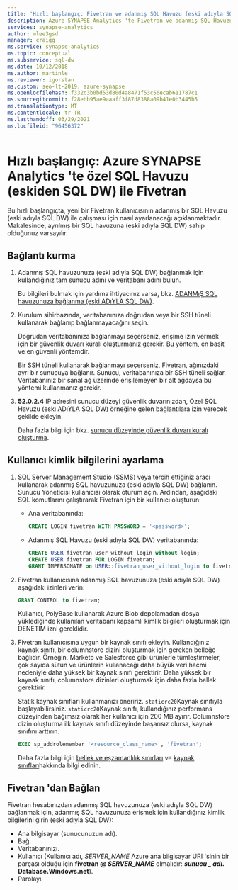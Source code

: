 ```yaml
---
title: 'Hızlı başlangıç: Fivetran ve adanmış SQL Havuzu (eski adıyla SQL DW)'
description: Azure SYNAPSE Analytics 'te Fivetran ve adanmış SQL Havuzu (eski adıyla SQL DW) ile çalışmaya başlayın.
services: synapse-analytics
author: mlee3gsd
manager: craigg
ms.service: synapse-analytics
ms.topic: conceptual
ms.subservice: sql-dw
ms.date: 10/12/2018
ms.author: martinle
ms.reviewer: igorstan
ms.custom: seo-lt-2019, azure-synapse
ms.openlocfilehash: f332c3b0bd53d80d4a8471f53c56ecab611787c1
ms.sourcegitcommit: f28ebb95ae9aaaff3f87d8388a09b41e0b3445b5
ms.translationtype: MT
ms.contentlocale: tr-TR
ms.lasthandoff: 03/29/2021
ms.locfileid: "96456372"
---
```

# <a name="quickstart-fivetran-with-dedicated-sql-pool-formerly-sql-dw-in-azure-synapse-analytics"></a>Hızlı başlangıç: Azure SYNAPSE Analytics 'te özel SQL Havuzu (eskiden SQL DW) ile Fivetran 

Bu hızlı başlangıçta, yeni bir Fivetran kullanıcısının adanmış bir SQL Havuzu (eski adıyla SQL DW) ile çalışması için nasıl ayarlanacağı açıklanmaktadır. Makalesinde, ayrılmış bir SQL havuzuna (eski adıyla SQL DW) sahip olduğunuz varsayılır.

## <a name="set-up-a-connection"></a>Bağlantı kurma

1. Adanmış SQL havuzunuza (eski adıyla SQL DW) bağlanmak için kullandığınız tam sunucu adını ve veritabanı adını bulun.
    
    Bu bilgileri bulmak için yardıma ihtiyacınız varsa, bkz. [ADANMıŞ SQL havuzunuza bağlanma (eski ADıYLA SQL DW)](sql-data-warehouse-connection-strings.md).

2. Kurulum sihirbazında, veritabanınıza doğrudan veya bir SSH tüneli kullanarak bağlanıp bağlanmayacağını seçin.

   Doğrudan veritabanınıza bağlanmayı seçerseniz, erişime izin vermek için bir güvenlik duvarı kuralı oluşturmanız gerekir. Bu yöntem, en basit ve en güvenli yöntemdir.

   Bir SSH tüneli kullanarak bağlanmayı seçerseniz, Fivetran, ağınızdaki ayrı bir sunucuya bağlanır. Sunucu, veritabanınıza bir SSH tüneli sağlar. Veritabanınız bir sanal ağ üzerinde erişilemeyen bir alt ağdaysa bu yöntemi kullanmanız gerekir.

3. **52.0.2.4** IP adresini sunucu düzeyi güvenlik duvarınızdan, Özel SQL Havuzu (eskı ADıYLA SQL DW) örneğine gelen bağlantılara izin verecek şekilde ekleyin.

   Daha fazla bilgi için bkz. [sunucu düzeyinde güvenlik duvarı kuralı oluşturma](create-data-warehouse-portal.md#create-a-server-level-firewall-rule).

## <a name="set-up-user-credentials"></a>Kullanıcı kimlik bilgilerini ayarlama

1. SQL Server Management Studio (SSMS) veya tercih ettiğiniz aracı kullanarak adanmış SQL havuzunuza (eski adıyla SQL DW) bağlanın. Sunucu Yöneticisi kullanıcısı olarak oturum açın. Ardından, aşağıdaki SQL komutlarını çalıştırarak Fivetran için bir kullanıcı oluşturun:

    - Ana veritabanında: 
    
      ```sql
      CREATE LOGIN fivetran WITH PASSWORD = '<password>'; 
      ```

    - Adanmış SQL Havuzu (eski adıyla SQL DW) veritabanında:

      ```sql
      CREATE USER fivetran_user_without_login without login;
      CREATE USER fivetran FOR LOGIN fivetran;
      GRANT IMPERSONATE on USER::fivetran_user_without_login to fivetran;
      ```

2. Fivetran kullanıcısına adanmış SQL havuzunuza (eski adıyla SQL DW) aşağıdaki izinleri verin:

    ```sql
    GRANT CONTROL to fivetran;
    ```

    Kullanıcı, PolyBase kullanarak Azure Blob depolamadan dosya yüklediğinde kullanılan veritabanı kapsamlı kimlik bilgileri oluşturmak için DENETIM izni gereklidir.

3. Fivetran kullanıcısına uygun bir kaynak sınıfı ekleyin. Kullandığınız kaynak sınıfı, bir columnstore dizini oluşturmak için gereken belleğe bağlıdır. Örneğin, Marketo ve Salesforce gibi ürünlerle tümleştirmeler, çok sayıda sütun ve ürünlerin kullanacağı daha büyük veri hacmi nedeniyle daha yüksek bir kaynak sınıfı gerektirir. Daha yüksek bir kaynak sınıfı, columnstore dizinleri oluşturmak için daha fazla bellek gerektirir.

    Statik kaynak sınıfları kullanmanızı öneririz. `staticrc20`Kaynak sınıfıyla başlayabilirsiniz. `staticrc20`Kaynak sınıfı, kullandığınız performans düzeyinden bağımsız olarak her kullanıcı için 200 MB ayırır. Columnstore dizin oluşturma ilk kaynak sınıfı düzeyinde başarısız olursa, kaynak sınıfını arttırın.

    ```sql
    EXEC sp_addrolemember '<resource_class_name>', 'fivetran';
    ```

    Daha fazla bilgi için [bellek ve eşzamanlılık sınırları](memory-concurrency-limits.md) ve [kaynak sınıfları](sql-data-warehouse-memory-optimizations-for-columnstore-compression.md#ways-to-allocate-more-memory)hakkında bilgi edinin.


## <a name="connect-from-fivetran"></a>Fivetran 'dan Bağlan

Fivetran hesabınızdan adanmış SQL havuzunuza (eski adıyla SQL DW) bağlanmak için, adanmış SQL havuzunuza erişmek için kullandığınız kimlik bilgilerini girin (eski adıyla SQL DW): 

* Ana bilgisayar (sunucunuzun adı).
* Bağ.
* Veritabanınızı.
* Kullanıcı (Kullanıcı adı, *SERVER_NAME* Azure ana bilgisayar URI 'sinin bir parçası olduğu için **fivetran \@ _SERVER_NAME_** olmalıdır: **_sunucu \_ adı_. Database.Windows.net**).
* Parolayı.
